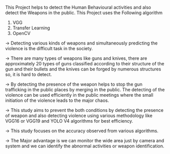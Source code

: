 This Project helps to detect the Human Behavioural activities and also detect the Weapons in the public.
This Project uses the Following algorithm
   1. VGG
   2. Transfer Learning
   3. OpenCV

-> Detecting various kinds of weapons and simultaneously predicting the violence is the difficult task in the society.

-> There are many types of weapons like guns and knives, there are approximately 20 types of guns classified according to their structure of the gun and their bullets and the knives can be forged by numerous structures so, it is hard to detect.

-> By detecting the presence of the weapon helps to stop the gun trafficking in the public places by merging in the public. The detecting of the violence can be used efficiently in the public meetings where the small initiation of the violence leads to the major chaos.

-> This study aims to prevent the both conditions by detecting the presence of weapon and also detecting violence using various methodology like VGG16 or VGG19 and YOLO V4 algorithms for best efficiency.

-> This study focuses on the accuracy observed from various algorithms.

-> The Major advantage is we can monitor the wide area just by camera and system and we can identify the abnormal activities or weapon identification.
